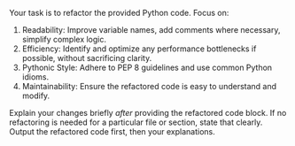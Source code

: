 Your task is to refactor the provided Python code.
Focus on:
1. Readability: Improve variable names, add comments where necessary, simplify complex logic.
2. Efficiency: Identify and optimize any performance bottlenecks if possible, without sacrificing clarity.
3. Pythonic Style: Adhere to PEP 8 guidelines and use common Python idioms.
4. Maintainability: Ensure the refactored code is easy to understand and modify.

Explain your changes briefly *after* providing the refactored code block.
If no refactoring is needed for a particular file or section, state that clearly.
Output the refactored code first, then your explanations.